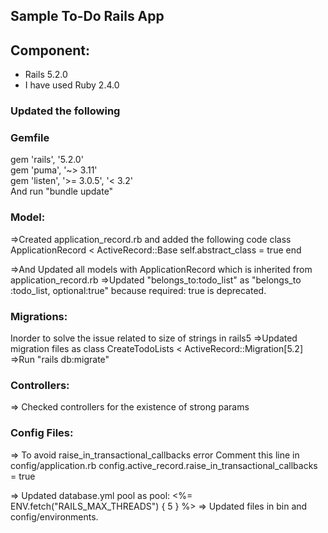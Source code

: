 ## Sample To-Do Rails App
## Component: 
- Rails 5.2.0
- I have used Ruby 2.4.0

### Updated the following 
### Gemfile
gem 'rails', '5.2.0'\
gem 'puma', '~> 3.11'\
gem 'listen', '>= 3.0.5', '< 3.2'\
And run "bundle update"

### Model:
=>Created application_record.rb and added the following code
	class ApplicationRecord < ActiveRecord::Base
  		self.abstract_class = true
	end

=>And Updated all models with ApplicationRecord which is inherited from application_record.rb
=>Updated "belongs_to:todo_list" as "belongs_to :todo_list, optional:true" because required: true is deprecated.

### Migrations:

Inorder to solve the issue related to size of strings in rails5
=>Updated migration files as  class CreateTodoLists < ActiveRecord::Migration[5.2]
=>Run "rails db:migrate"

### Controllers:
=> Checked controllers for the existence of strong params

### Config Files:

=>  To avoid raise_in_transactional_callbacks  error
	Comment this line in config/application.rb
     config.active_record.raise_in_transactional_callbacks = true

=> Updated database.yml pool as pool: <%= ENV.fetch("RAILS_MAX_THREADS") { 5 } %>
=> Updated files in bin  and config/environments.
